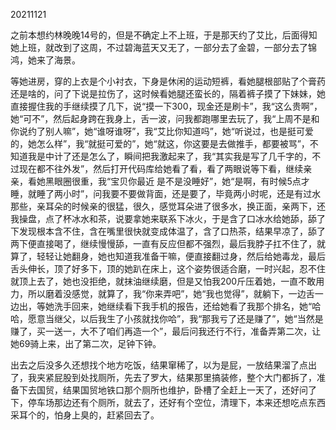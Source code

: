 20211121

之前本想约林晚晚14号的，但是不确定上不上班，于是那天约了艾比，后面得知她上班，就改到了这周，不过碧海蓝天又无了，一部分去了金碧，一部分去了锦鸿，她来了海景。

等她进房，穿的上衣是个小衬衣，下身是休闲的运动短裤，看她腿根部贴了个膏药还是啥的，问了下说是拉伤了，这时候看她腿还蛮长的，隔着裤子摸了下妹妹，她直接握住我的手继续摸了几下，说“摸一下300，现金还是刷卡”，我“这么贵啊”，她“可不”，然后起身跨在我身上，舌一波，问我都跑哪里去玩了，我“上周不是和你说约了别人嘛”，她“谁呀谁呀”，我“艾比你知道吗”，她“听说过，也是挺可爱的，她怎么样”，我“就挺可爱的”，她“就这，你这要是去做推手，都要被骂”，不知道我是中计了还是怎么了，瞬间把我激起来了，我“其实我是写了几千字的，不过现在都不往外发”，然后打开代码库给她看了看，看了两眼说等下看，继续亲亲，看她黑眼圈很重，我“宝贝你最近 是不是没睡好”，她“是啊，有时候5点才睡，就睡了两小时”，问我要不要做背面，还是要了，毕竟两小时呢，还是有过水那些，亲耳朵的时候亲的很猛，很久，感觉耳朵进了很多水，换正面，亲两下，还我操盘，点了杯冰水和茶，说要拿她来联系下冰火，于是含了口冰水给她舔，舔了下发现根本含不住，含在嘴里很快就变成体温了，含了口热茶，结果早凉了，舔了两下便直接喝了，继续慢慢舔，一直有反应但都不强烈，最后我脖子扛不住了，就算了，轻轻让她翻身，她也知道我准备干嘛，便直接翻过身，然后给她毒龙，最后舌头伸长，顶了好多下，顶的她趴在床上，这个姿势很适合磨，一时兴起，忍不住就顶上去了，她也没拒绝，就抹油继续磨，但是又怕我200斤压着她，一直不敢用力，所以磨着没感觉，就算了，我“你来弄吧”，她“我也觉得”，就躺下，一边舌一边出，等她洗手回来，她继续看下我手机的报告，还给她看了我那个排名，她“哈哈，愿意当继父，以后我生了小孩就找你哈”，我“那我亏了还是赚了”，她“当然是赚了，买一送一，大不了咱们再造一个”，最后问我还行不行，准备弄第二次，让她69骑上来，出了第二次，足钟下钟。

出去之后没多久还想找个地方吃饭，结果窜稀了，以为是屁，一放结果溜了点出了，我夹紧屁股到处找厕所，先去了罗大，结果那里搞装修，整个大门都拆了，准备下去国贸，结果国贸地铁口那个厕所也维护，卧槽了全赶上一天了，还好问了下，停车场那边还有个厕所，就去了，还好有个空位，清理下，本来还想吃点东西采耳个的，怕身上臭的，赶紧回去了。

